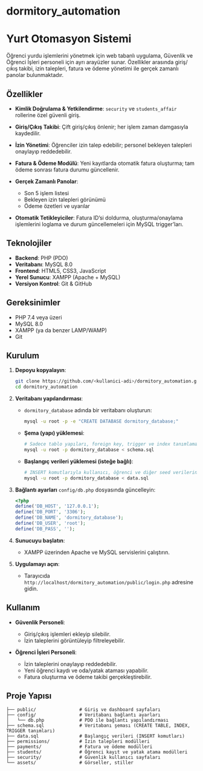 # dormitory_automation 
# Yurt Otomasyon Sistemi

Öğrenci yurdu işlemlerini yönetmek için web tabanlı uygulama, Güvenlik ve Öğrenci İşleri personeli için ayrı arayüzler sunar. Özellikler arasında giriş/çıkış takibi, izin talepleri, fatura ve ödeme yönetimi ile gerçek zamanlı panolar bulunmaktadır.

## Özellikler

* **Kimlik Doğrulama & Yetkilendirme**: `security` ve `students_affair` rollerine özel güvenli giriş.
* **Giriş/Çıkış Takibi**: Çift giriş/çıkış önlenir; her işlem zaman damgasıyla kaydedilir.
* **İzin Yönetimi**: Öğrenciler izin talep edebilir; personel bekleyen talepleri onaylayıp reddedebilir.
* **Fatura & Ödeme Modülü**: Yeni kayıtlarda otomatik fatura oluşturma; tam ödeme sonrası fatura durumu güncellenir.
* **Gerçek Zamanlı Panolar**:

  * Son 5 işlem listesi
  * Bekleyen izin talepleri görünümü
  * Ödeme özetleri ve uyarılar
* **Otomatik Tetikleyiciler**: Fatura ID’si doldurma, oluşturma/onaylama işlemlerini loglama ve durum güncellemeleri için MySQL trigger’ları.

## Teknolojiler

* **Backend**: PHP (PDO)
* **Veritabanı**: MySQL 8.0
* **Frontend**: HTML5, CSS3, JavaScript
* **Yerel Sunucu**: XAMPP (Apache + MySQL)
* **Versiyon Kontrol**: Git & GitHub

## Gereksinimler

* PHP 7.4 veya üzeri
* MySQL 8.0
* XAMPP (ya da benzer LAMP/WAMP)
* Git

## Kurulum

1. **Depoyu kopyalayın**:

   ```bash
   git clone https://github.com/<kullanici-adi>/dormitory_automation.git
   cd dormitory_automation
   ```
2. **Veritabanı yapılandırması**:

   * `dormitory_database` adında bir veritabanı oluşturun:

     ```bash
     mysql -u root -p -e "CREATE DATABASE dormitory_database;"
     ```
   * **Şema (yapı) yüklemesi**:

     ```bash
     # Sadece tablo yapıları, foreign key, trigger ve index tanımlamaları içerir
     mysql -u root -p dormitory_database < schema.sql
     ```
   * **Başlangıç verileri yüklemesi (isteğe bağlı)**:

     ```bash
     # INSERT komutlarıyla kullanıcı, öğrenci ve diğer seed verilerini ekler
     mysql -u root -p dormitory_database < data.sql
     ```
3. **Bağlantı ayarları** `config/db.php` dosyasında güncelleyin:

   ```php
   <?php
   define('DB_HOST', '127.0.0.1');
   define('DB_PORT', '3306');
   define('DB_NAME', 'dormitory_database');
   define('DB_USER', 'root');
   define('DB_PASS', '');
   ```
4. **Sunucuyu başlatın**:

   * XAMPP üzerinden Apache ve MySQL servislerini çalıştırın.
5. **Uygulamayı açın**:

   * Tarayıcıda `http://localhost/dormitory_automation/public/login.php` adresine gidin.

## Kullanım

* **Güvenlik Personeli**:

  * Giriş/çıkış işlemleri ekleyip silebilir.
  * İzin taleplerini görüntüleyip filtreleyebilir.
* **Öğrenci İşleri Personeli**:

  * İzin taleplerini onaylayıp reddedebilir.
  * Yeni öğrenci kaydı ve oda/yatak ataması yapabilir.
  * Fatura oluşturma ve ödeme takibi gerçekleştirebilir.

## Proje Yapısı

```
├── public/                # Giriş ve dashboard sayfaları
├── config/                # Veritabanı bağlantı ayarları
│   └── db.php             # PDO ile bağlantı yapılandırması
├── schema.sql             # Veritabanı şeması (CREATE TABLE, INDEX, TRIGGER tanımları)
├── data.sql               # Başlangıç verileri (INSERT komutları)
├── permissions/           # İzin talepleri modülleri
├── payments/              # Fatura ve ödeme modülleri
├── students/              # Öğrenci kayıt ve yatak atama modülleri
├── security/              # Güvenlik kullanıcı sayfaları
└── assets/                # Görseller, stiller
```
